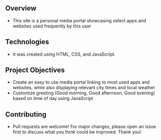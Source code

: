 ## Overview
* This site is a personal media portal showcasing select apps and websites used frequently by this user

## Technologies
* It was created using HTML, CSS, and JavaScript.

## Project Objectives
* Create an easy to use media portal linking to most used apps and websites, while also displaying relevant city times and local weather
* Customize greeting (Good morning, Good afternoon, Good evening) based on time of day using JavaScript

## Contributing
* Pull requests are welcome! For major changes, please open an issue first to discuss what you think could be improved. Thank you!
